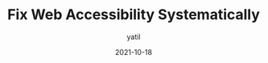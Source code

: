 ---
author: yatil
date: 2021-10-18
permalink: false
tags:
  - accessibility
  - wcag
  - meta
target_url: https://yatil.net/blog/fix-web-accessibility-systematically
title: Fix Web Accessibility Systematically
---